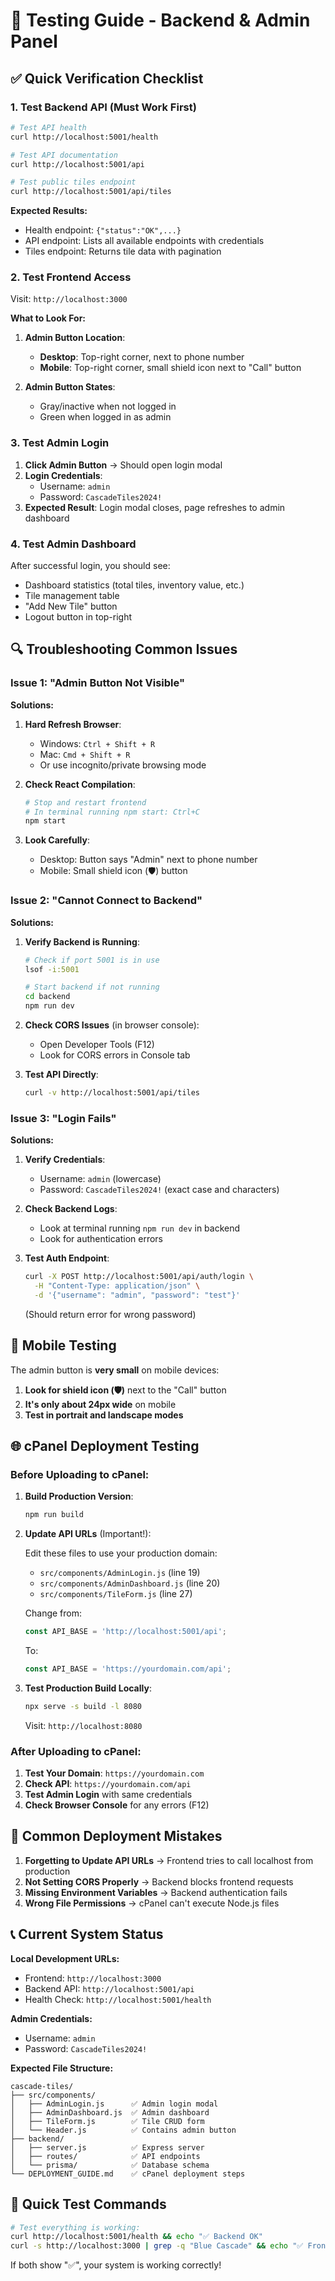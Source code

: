 # 🧪 Testing Guide - Backend & Admin Panel

## ✅ Quick Verification Checklist

### 1. Test Backend API (Must Work First)

```bash
# Test API health
curl http://localhost:5001/health

# Test API documentation  
curl http://localhost:5001/api

# Test public tiles endpoint
curl http://localhost:5001/api/tiles
```

**Expected Results:**
- Health endpoint: `{"status":"OK",...}`
- API endpoint: Lists all available endpoints with credentials
- Tiles endpoint: Returns tile data with pagination

### 2. Test Frontend Access

Visit: `http://localhost:3000`

**What to Look For:**
1. **Admin Button Location**:
   - **Desktop**: Top-right corner, next to phone number
   - **Mobile**: Top-right corner, small shield icon next to "Call" button
   
2. **Admin Button States**:
   - Gray/inactive when not logged in
   - Green when logged in as admin

### 3. Test Admin Login

1. **Click Admin Button** → Should open login modal
2. **Login Credentials**:
   - Username: `admin`
   - Password: `CascadeTiles2024!`
3. **Expected Result**: Login modal closes, page refreshes to admin dashboard

### 4. Test Admin Dashboard

After successful login, you should see:
- Dashboard statistics (total tiles, inventory value, etc.)
- Tile management table
- "Add New Tile" button
- Logout button in top-right

## 🔍 Troubleshooting Common Issues

### Issue 1: "Admin Button Not Visible"

**Solutions:**
1. **Hard Refresh Browser**:
   - Windows: `Ctrl + Shift + R`
   - Mac: `Cmd + Shift + R`
   - Or use incognito/private browsing mode

2. **Check React Compilation**:
   ```bash
   # Stop and restart frontend
   # In terminal running npm start: Ctrl+C
   npm start
   ```

3. **Look Carefully**:
   - Desktop: Button says "Admin" next to phone number
   - Mobile: Small shield icon (🛡️) button

### Issue 2: "Cannot Connect to Backend"

**Solutions:**
1. **Verify Backend is Running**:
   ```bash
   # Check if port 5001 is in use
   lsof -i:5001
   
   # Start backend if not running
   cd backend
   npm run dev
   ```

2. **Check CORS Issues** (in browser console):
   - Open Developer Tools (F12)
   - Look for CORS errors in Console tab

3. **Test API Directly**:
   ```bash
   curl -v http://localhost:5001/api/tiles
   ```

### Issue 3: "Login Fails"

**Solutions:**
1. **Verify Credentials**:
   - Username: `admin` (lowercase)
   - Password: `CascadeTiles2024!` (exact case and characters)

2. **Check Backend Logs**:
   - Look at terminal running `npm run dev` in backend
   - Look for authentication errors

3. **Test Auth Endpoint**:
   ```bash
   curl -X POST http://localhost:5001/api/auth/login \
     -H "Content-Type: application/json" \
     -d '{"username": "admin", "password": "test"}'
   ```
   (Should return error for wrong password)

## 📱 Mobile Testing

The admin button is **very small** on mobile devices:

1. **Look for shield icon (🛡️)** next to the "Call" button
2. **It's only about 24px wide** on mobile
3. **Test in portrait and landscape modes**

## 🌐 cPanel Deployment Testing

### Before Uploading to cPanel:

1. **Build Production Version**:
   ```bash
   npm run build
   ```

2. **Update API URLs** (Important!):
   
   Edit these files to use your production domain:
   - `src/components/AdminLogin.js` (line 19)
   - `src/components/AdminDashboard.js` (line 20)
   - `src/components/TileForm.js` (line 27)
   
   Change from:
   ```javascript
   const API_BASE = 'http://localhost:5001/api';
   ```
   
   To:
   ```javascript
   const API_BASE = 'https://yourdomain.com/api';
   ```

3. **Test Production Build Locally**:
   ```bash
   npx serve -s build -l 8080
   ```
   Visit: `http://localhost:8080`

### After Uploading to cPanel:

1. **Test Your Domain**: `https://yourdomain.com`
2. **Check API**: `https://yourdomain.com/api`
3. **Test Admin Login** with same credentials
4. **Check Browser Console** for any errors (F12)

## 🚨 Common Deployment Mistakes

1. **Forgetting to Update API URLs** → Frontend tries to call localhost from production
2. **Not Setting CORS Properly** → Backend blocks frontend requests
3. **Missing Environment Variables** → Backend authentication fails
4. **Wrong File Permissions** → cPanel can't execute Node.js files

## 📞 Current System Status

**Local Development URLs:**
- Frontend: `http://localhost:3000`
- Backend API: `http://localhost:5001/api`
- Health Check: `http://localhost:5001/health`

**Admin Credentials:**
- Username: `admin`
- Password: `CascadeTiles2024!`

**Expected File Structure:**
```
cascade-tiles/
├── src/components/
│   ├── AdminLogin.js      ✅ Admin login modal
│   ├── AdminDashboard.js  ✅ Admin dashboard
│   ├── TileForm.js        ✅ Tile CRUD form
│   └── Header.js          ✅ Contains admin button
├── backend/
│   ├── server.js          ✅ Express server
│   ├── routes/            ✅ API endpoints
│   └── prisma/            ✅ Database schema
└── DEPLOYMENT_GUIDE.md    ✅ cPanel deployment steps
```

## 🎯 Quick Test Commands

```bash
# Test everything is working:
curl http://localhost:5001/health && echo "✅ Backend OK"
curl -s http://localhost:3000 | grep -q "Blue Cascade" && echo "✅ Frontend OK"
```

If both show "✅", your system is working correctly!